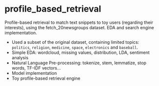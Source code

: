 # profile_based_retrieval
Profile-based retrieval to match text snippets to toy users (regarding their interests), using the fetch_20newsgroups dataset. EDA and search engine implementation.
- Used a subset of the original dataset, containing limited topics: `politics`, `religion`, `medicine`, `space`, `electronics` and `baseball`.
- Simple EDA: wordcloud, missing values, distribution, LDA, sentiment analysis
- Natural Language Pre-processing: tokenize, stem, lemmatize, stop words, TF-IDF vectors...
- Model implementation
- Toy profile-based retrieval engine
